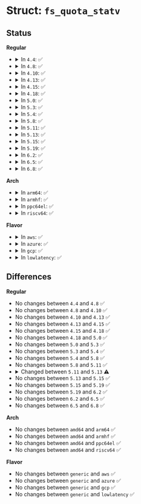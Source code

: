 # Struct: <code>fs_quota_statv</code>

## Status
<b>Regular</b>
<ul>
<li>
<details>
<summary>In <code>4.4</code>: ✅</summary>

```c
struct fs_quota_statv {
    __s8 qs_version;
    __u8 qs_pad1;
    __u16 qs_flags;
    __u32 qs_incoredqs;
    struct fs_qfilestatv qs_uquota;
    struct fs_qfilestatv qs_gquota;
    struct fs_qfilestatv qs_pquota;
    __s32 qs_btimelimit;
    __s32 qs_itimelimit;
    __s32 qs_rtbtimelimit;
    __u16 qs_bwarnlimit;
    __u16 qs_iwarnlimit;
    __u64 qs_pad2[8];
};
```
</details>
</li>
<li>
<details>
<summary>In <code>4.8</code>: ✅</summary>

```c
struct fs_quota_statv {
    __s8 qs_version;
    __u8 qs_pad1;
    __u16 qs_flags;
    __u32 qs_incoredqs;
    struct fs_qfilestatv qs_uquota;
    struct fs_qfilestatv qs_gquota;
    struct fs_qfilestatv qs_pquota;
    __s32 qs_btimelimit;
    __s32 qs_itimelimit;
    __s32 qs_rtbtimelimit;
    __u16 qs_bwarnlimit;
    __u16 qs_iwarnlimit;
    __u64 qs_pad2[8];
};
```
</details>
</li>
<li>
<details>
<summary>In <code>4.10</code>: ✅</summary>

```c
struct fs_quota_statv {
    __s8 qs_version;
    __u8 qs_pad1;
    __u16 qs_flags;
    __u32 qs_incoredqs;
    struct fs_qfilestatv qs_uquota;
    struct fs_qfilestatv qs_gquota;
    struct fs_qfilestatv qs_pquota;
    __s32 qs_btimelimit;
    __s32 qs_itimelimit;
    __s32 qs_rtbtimelimit;
    __u16 qs_bwarnlimit;
    __u16 qs_iwarnlimit;
    __u64 qs_pad2[8];
};
```
</details>
</li>
<li>
<details>
<summary>In <code>4.13</code>: ✅</summary>

```c
struct fs_quota_statv {
    __s8 qs_version;
    __u8 qs_pad1;
    __u16 qs_flags;
    __u32 qs_incoredqs;
    struct fs_qfilestatv qs_uquota;
    struct fs_qfilestatv qs_gquota;
    struct fs_qfilestatv qs_pquota;
    __s32 qs_btimelimit;
    __s32 qs_itimelimit;
    __s32 qs_rtbtimelimit;
    __u16 qs_bwarnlimit;
    __u16 qs_iwarnlimit;
    __u64 qs_pad2[8];
};
```
</details>
</li>
<li>
<details>
<summary>In <code>4.15</code>: ✅</summary>

```c
struct fs_quota_statv {
    __s8 qs_version;
    __u8 qs_pad1;
    __u16 qs_flags;
    __u32 qs_incoredqs;
    struct fs_qfilestatv qs_uquota;
    struct fs_qfilestatv qs_gquota;
    struct fs_qfilestatv qs_pquota;
    __s32 qs_btimelimit;
    __s32 qs_itimelimit;
    __s32 qs_rtbtimelimit;
    __u16 qs_bwarnlimit;
    __u16 qs_iwarnlimit;
    __u64 qs_pad2[8];
};
```
</details>
</li>
<li>
<details>
<summary>In <code>4.18</code>: ✅</summary>

```c
struct fs_quota_statv {
    __s8 qs_version;
    __u8 qs_pad1;
    __u16 qs_flags;
    __u32 qs_incoredqs;
    struct fs_qfilestatv qs_uquota;
    struct fs_qfilestatv qs_gquota;
    struct fs_qfilestatv qs_pquota;
    __s32 qs_btimelimit;
    __s32 qs_itimelimit;
    __s32 qs_rtbtimelimit;
    __u16 qs_bwarnlimit;
    __u16 qs_iwarnlimit;
    __u64 qs_pad2[8];
};
```
</details>
</li>
<li>
<details>
<summary>In <code>5.0</code>: ✅</summary>

```c
struct fs_quota_statv {
    __s8 qs_version;
    __u8 qs_pad1;
    __u16 qs_flags;
    __u32 qs_incoredqs;
    struct fs_qfilestatv qs_uquota;
    struct fs_qfilestatv qs_gquota;
    struct fs_qfilestatv qs_pquota;
    __s32 qs_btimelimit;
    __s32 qs_itimelimit;
    __s32 qs_rtbtimelimit;
    __u16 qs_bwarnlimit;
    __u16 qs_iwarnlimit;
    __u64 qs_pad2[8];
};
```
</details>
</li>
<li>
<details>
<summary>In <code>5.3</code>: ✅</summary>

```c
struct fs_quota_statv {
    __s8 qs_version;
    __u8 qs_pad1;
    __u16 qs_flags;
    __u32 qs_incoredqs;
    struct fs_qfilestatv qs_uquota;
    struct fs_qfilestatv qs_gquota;
    struct fs_qfilestatv qs_pquota;
    __s32 qs_btimelimit;
    __s32 qs_itimelimit;
    __s32 qs_rtbtimelimit;
    __u16 qs_bwarnlimit;
    __u16 qs_iwarnlimit;
    __u64 qs_pad2[8];
};
```
</details>
</li>
<li>
<details>
<summary>In <code>5.4</code>: ✅</summary>

```c
struct fs_quota_statv {
    __s8 qs_version;
    __u8 qs_pad1;
    __u16 qs_flags;
    __u32 qs_incoredqs;
    struct fs_qfilestatv qs_uquota;
    struct fs_qfilestatv qs_gquota;
    struct fs_qfilestatv qs_pquota;
    __s32 qs_btimelimit;
    __s32 qs_itimelimit;
    __s32 qs_rtbtimelimit;
    __u16 qs_bwarnlimit;
    __u16 qs_iwarnlimit;
    __u64 qs_pad2[8];
};
```
</details>
</li>
<li>
<details>
<summary>In <code>5.8</code>: ✅</summary>

```c
struct fs_quota_statv {
    __s8 qs_version;
    __u8 qs_pad1;
    __u16 qs_flags;
    __u32 qs_incoredqs;
    struct fs_qfilestatv qs_uquota;
    struct fs_qfilestatv qs_gquota;
    struct fs_qfilestatv qs_pquota;
    __s32 qs_btimelimit;
    __s32 qs_itimelimit;
    __s32 qs_rtbtimelimit;
    __u16 qs_bwarnlimit;
    __u16 qs_iwarnlimit;
    __u64 qs_pad2[8];
};
```
</details>
</li>
<li>
<details>
<summary>In <code>5.11</code>: ✅</summary>

```c
struct fs_quota_statv {
    __s8 qs_version;
    __u8 qs_pad1;
    __u16 qs_flags;
    __u32 qs_incoredqs;
    struct fs_qfilestatv qs_uquota;
    struct fs_qfilestatv qs_gquota;
    struct fs_qfilestatv qs_pquota;
    __s32 qs_btimelimit;
    __s32 qs_itimelimit;
    __s32 qs_rtbtimelimit;
    __u16 qs_bwarnlimit;
    __u16 qs_iwarnlimit;
    __u64 qs_pad2[8];
};
```
</details>
</li>
<li>
<details>
<summary>In <code>5.13</code>: ✅</summary>

```c
struct fs_quota_statv {
    __s8 qs_version;
    __u8 qs_pad1;
    __u16 qs_flags;
    __u32 qs_incoredqs;
    struct fs_qfilestatv qs_uquota;
    struct fs_qfilestatv qs_gquota;
    struct fs_qfilestatv qs_pquota;
    __s32 qs_btimelimit;
    __s32 qs_itimelimit;
    __s32 qs_rtbtimelimit;
    __u16 qs_bwarnlimit;
    __u16 qs_iwarnlimit;
    __u16 qs_rtbwarnlimit;
    __u16 qs_pad3;
    __u32 qs_pad4;
    __u64 qs_pad2[7];
};
```
</details>
</li>
<li>
<details>
<summary>In <code>5.15</code>: ✅</summary>

```c
struct fs_quota_statv {
    __s8 qs_version;
    __u8 qs_pad1;
    __u16 qs_flags;
    __u32 qs_incoredqs;
    struct fs_qfilestatv qs_uquota;
    struct fs_qfilestatv qs_gquota;
    struct fs_qfilestatv qs_pquota;
    __s32 qs_btimelimit;
    __s32 qs_itimelimit;
    __s32 qs_rtbtimelimit;
    __u16 qs_bwarnlimit;
    __u16 qs_iwarnlimit;
    __u16 qs_rtbwarnlimit;
    __u16 qs_pad3;
    __u32 qs_pad4;
    __u64 qs_pad2[7];
};
```
</details>
</li>
<li>
<details>
<summary>In <code>5.19</code>: ✅</summary>

```c
struct fs_quota_statv {
    __s8 qs_version;
    __u8 qs_pad1;
    __u16 qs_flags;
    __u32 qs_incoredqs;
    struct fs_qfilestatv qs_uquota;
    struct fs_qfilestatv qs_gquota;
    struct fs_qfilestatv qs_pquota;
    __s32 qs_btimelimit;
    __s32 qs_itimelimit;
    __s32 qs_rtbtimelimit;
    __u16 qs_bwarnlimit;
    __u16 qs_iwarnlimit;
    __u16 qs_rtbwarnlimit;
    __u16 qs_pad3;
    __u32 qs_pad4;
    __u64 qs_pad2[7];
};
```
</details>
</li>
<li>
<details>
<summary>In <code>6.2</code>: ✅</summary>

```c
struct fs_quota_statv {
    __s8 qs_version;
    __u8 qs_pad1;
    __u16 qs_flags;
    __u32 qs_incoredqs;
    struct fs_qfilestatv qs_uquota;
    struct fs_qfilestatv qs_gquota;
    struct fs_qfilestatv qs_pquota;
    __s32 qs_btimelimit;
    __s32 qs_itimelimit;
    __s32 qs_rtbtimelimit;
    __u16 qs_bwarnlimit;
    __u16 qs_iwarnlimit;
    __u16 qs_rtbwarnlimit;
    __u16 qs_pad3;
    __u32 qs_pad4;
    __u64 qs_pad2[7];
};
```
</details>
</li>
<li>
<details>
<summary>In <code>6.5</code>: ✅</summary>

```c
struct fs_quota_statv {
    __s8 qs_version;
    __u8 qs_pad1;
    __u16 qs_flags;
    __u32 qs_incoredqs;
    struct fs_qfilestatv qs_uquota;
    struct fs_qfilestatv qs_gquota;
    struct fs_qfilestatv qs_pquota;
    __s32 qs_btimelimit;
    __s32 qs_itimelimit;
    __s32 qs_rtbtimelimit;
    __u16 qs_bwarnlimit;
    __u16 qs_iwarnlimit;
    __u16 qs_rtbwarnlimit;
    __u16 qs_pad3;
    __u32 qs_pad4;
    __u64 qs_pad2[7];
};
```
</details>
</li>
<li>
<details>
<summary>In <code>6.8</code>: ✅</summary>

```c
struct fs_quota_statv {
    __s8 qs_version;
    __u8 qs_pad1;
    __u16 qs_flags;
    __u32 qs_incoredqs;
    struct fs_qfilestatv qs_uquota;
    struct fs_qfilestatv qs_gquota;
    struct fs_qfilestatv qs_pquota;
    __s32 qs_btimelimit;
    __s32 qs_itimelimit;
    __s32 qs_rtbtimelimit;
    __u16 qs_bwarnlimit;
    __u16 qs_iwarnlimit;
    __u16 qs_rtbwarnlimit;
    __u16 qs_pad3;
    __u32 qs_pad4;
    __u64 qs_pad2[7];
};
```
</details>
</li>
</ul>
<b>Arch</b>
<ul>
<li>
<details>
<summary>In <code>arm64</code>: ✅</summary>

```c
struct fs_quota_statv {
    __s8 qs_version;
    __u8 qs_pad1;
    __u16 qs_flags;
    __u32 qs_incoredqs;
    struct fs_qfilestatv qs_uquota;
    struct fs_qfilestatv qs_gquota;
    struct fs_qfilestatv qs_pquota;
    __s32 qs_btimelimit;
    __s32 qs_itimelimit;
    __s32 qs_rtbtimelimit;
    __u16 qs_bwarnlimit;
    __u16 qs_iwarnlimit;
    __u64 qs_pad2[8];
};
```
</details>
</li>
<li>
<details>
<summary>In <code>armhf</code>: ✅</summary>

```c
struct fs_quota_statv {
    __s8 qs_version;
    __u8 qs_pad1;
    __u16 qs_flags;
    __u32 qs_incoredqs;
    struct fs_qfilestatv qs_uquota;
    struct fs_qfilestatv qs_gquota;
    struct fs_qfilestatv qs_pquota;
    __s32 qs_btimelimit;
    __s32 qs_itimelimit;
    __s32 qs_rtbtimelimit;
    __u16 qs_bwarnlimit;
    __u16 qs_iwarnlimit;
    __u64 qs_pad2[8];
};
```
</details>
</li>
<li>
<details>
<summary>In <code>ppc64el</code>: ✅</summary>

```c
struct fs_quota_statv {
    __s8 qs_version;
    __u8 qs_pad1;
    __u16 qs_flags;
    __u32 qs_incoredqs;
    struct fs_qfilestatv qs_uquota;
    struct fs_qfilestatv qs_gquota;
    struct fs_qfilestatv qs_pquota;
    __s32 qs_btimelimit;
    __s32 qs_itimelimit;
    __s32 qs_rtbtimelimit;
    __u16 qs_bwarnlimit;
    __u16 qs_iwarnlimit;
    __u64 qs_pad2[8];
};
```
</details>
</li>
<li>
<details>
<summary>In <code>riscv64</code>: ✅</summary>

```c
struct fs_quota_statv {
    __s8 qs_version;
    __u8 qs_pad1;
    __u16 qs_flags;
    __u32 qs_incoredqs;
    struct fs_qfilestatv qs_uquota;
    struct fs_qfilestatv qs_gquota;
    struct fs_qfilestatv qs_pquota;
    __s32 qs_btimelimit;
    __s32 qs_itimelimit;
    __s32 qs_rtbtimelimit;
    __u16 qs_bwarnlimit;
    __u16 qs_iwarnlimit;
    __u64 qs_pad2[8];
};
```
</details>
</li>
</ul>
<b>Flavor</b>
<ul>
<li>
<details>
<summary>In <code>aws</code>: ✅</summary>

```c
struct fs_quota_statv {
    __s8 qs_version;
    __u8 qs_pad1;
    __u16 qs_flags;
    __u32 qs_incoredqs;
    struct fs_qfilestatv qs_uquota;
    struct fs_qfilestatv qs_gquota;
    struct fs_qfilestatv qs_pquota;
    __s32 qs_btimelimit;
    __s32 qs_itimelimit;
    __s32 qs_rtbtimelimit;
    __u16 qs_bwarnlimit;
    __u16 qs_iwarnlimit;
    __u64 qs_pad2[8];
};
```
</details>
</li>
<li>
<details>
<summary>In <code>azure</code>: ✅</summary>

```c
struct fs_quota_statv {
    __s8 qs_version;
    __u8 qs_pad1;
    __u16 qs_flags;
    __u32 qs_incoredqs;
    struct fs_qfilestatv qs_uquota;
    struct fs_qfilestatv qs_gquota;
    struct fs_qfilestatv qs_pquota;
    __s32 qs_btimelimit;
    __s32 qs_itimelimit;
    __s32 qs_rtbtimelimit;
    __u16 qs_bwarnlimit;
    __u16 qs_iwarnlimit;
    __u64 qs_pad2[8];
};
```
</details>
</li>
<li>
<details>
<summary>In <code>gcp</code>: ✅</summary>

```c
struct fs_quota_statv {
    __s8 qs_version;
    __u8 qs_pad1;
    __u16 qs_flags;
    __u32 qs_incoredqs;
    struct fs_qfilestatv qs_uquota;
    struct fs_qfilestatv qs_gquota;
    struct fs_qfilestatv qs_pquota;
    __s32 qs_btimelimit;
    __s32 qs_itimelimit;
    __s32 qs_rtbtimelimit;
    __u16 qs_bwarnlimit;
    __u16 qs_iwarnlimit;
    __u64 qs_pad2[8];
};
```
</details>
</li>
<li>
<details>
<summary>In <code>lowlatency</code>: ✅</summary>

```c
struct fs_quota_statv {
    __s8 qs_version;
    __u8 qs_pad1;
    __u16 qs_flags;
    __u32 qs_incoredqs;
    struct fs_qfilestatv qs_uquota;
    struct fs_qfilestatv qs_gquota;
    struct fs_qfilestatv qs_pquota;
    __s32 qs_btimelimit;
    __s32 qs_itimelimit;
    __s32 qs_rtbtimelimit;
    __u16 qs_bwarnlimit;
    __u16 qs_iwarnlimit;
    __u64 qs_pad2[8];
};
```
</details>
</li>
</ul>

## Differences
<b>Regular</b>
<ul>
<li>
No changes between <code>4.4</code> and <code>4.8</code> ✅
</li>
<li>
No changes between <code>4.8</code> and <code>4.10</code> ✅
</li>
<li>
No changes between <code>4.10</code> and <code>4.13</code> ✅
</li>
<li>
No changes between <code>4.13</code> and <code>4.15</code> ✅
</li>
<li>
No changes between <code>4.15</code> and <code>4.18</code> ✅
</li>
<li>
No changes between <code>4.18</code> and <code>5.0</code> ✅
</li>
<li>
No changes between <code>5.0</code> and <code>5.3</code> ✅
</li>
<li>
No changes between <code>5.3</code> and <code>5.4</code> ✅
</li>
<li>
No changes between <code>5.4</code> and <code>5.8</code> ✅
</li>
<li>
No changes between <code>5.8</code> and <code>5.11</code> ✅
</li>
<li>
<details>
<summary>Changed between <code>5.11</code> and <code>5.13</code> ⚠️</summary>
<ul>
<li>
<b>Field added. </b>
<code>__u16 qs_rtbwarnlimit</code>
</li>
<li>
<b>Field added. </b>
<code>__u16 qs_pad3</code>
</li>
<li>
<b>Field added. </b>
<code>__u32 qs_pad4</code>
</li>
<li>
<b>Field type changed. </b>
<code>__u64 qs_pad2[8]</code> ➡️ <code>__u64 qs_pad2[7]</code>
</li>
</ul>
</details>
</li>
<li>
No changes between <code>5.13</code> and <code>5.15</code> ✅
</li>
<li>
No changes between <code>5.15</code> and <code>5.19</code> ✅
</li>
<li>
No changes between <code>5.19</code> and <code>6.2</code> ✅
</li>
<li>
No changes between <code>6.2</code> and <code>6.5</code> ✅
</li>
<li>
No changes between <code>6.5</code> and <code>6.8</code> ✅
</li>
</ul>
<b>Arch</b>
<ul>
<li>
No changes between <code>amd64</code> and <code>arm64</code> ✅
</li>
<li>
No changes between <code>amd64</code> and <code>armhf</code> ✅
</li>
<li>
No changes between <code>amd64</code> and <code>ppc64el</code> ✅
</li>
<li>
No changes between <code>amd64</code> and <code>riscv64</code> ✅
</li>
</ul>
<b>Flavor</b>
<ul>
<li>
No changes between <code>generic</code> and <code>aws</code> ✅
</li>
<li>
No changes between <code>generic</code> and <code>azure</code> ✅
</li>
<li>
No changes between <code>generic</code> and <code>gcp</code> ✅
</li>
<li>
No changes between <code>generic</code> and <code>lowlatency</code> ✅
</li>
</ul>
